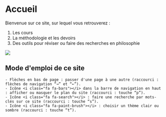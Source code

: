 # Accueil

Bienvenue sur ce site, sur lequel vous retrouverez :

1. Les cours
2. La méthodologie et les devoirs
3. Des outils pour réviser ou faire des recherches en philosophie

![](https://cdn.jsdelivr.net/gh/eyssette/images@main/img/being-a-philosopher-tee-shirt.png)

## Mode d'emploi de ce site

```admonish info
- Flèches en bas de page : passer d'une page à une autre (raccourci :  flèches de navigation “→” et “←”).
- Icône <i class="fa fa-bars"></i> dans la barre de navigation en haut : afficher ou masquer le plan du site (raccourci : touche “p”).
- Icône <i class="fa fa-search"></i> : faire une recherche par mots-clés sur ce site (raccourci : touche “s”).
- Icône <i class="fa fa-paint-brush"></i> : choisir un thème clair ou sombre (raccourci : touche “t”).
```